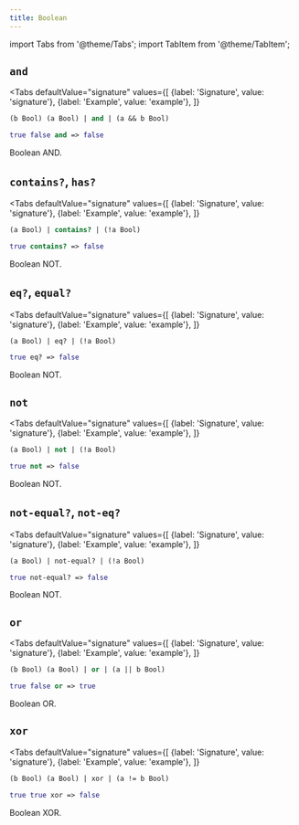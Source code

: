 ```yaml
---
title: Boolean
---
```


import Tabs from '@theme/Tabs';
import TabItem from '@theme/TabItem';

## `and`

<Tabs
  defaultValue="signature"
  values={[
    {label: 'Signature', value: 'signature'},
    {label: 'Example', value: 'example'},
  ]}
>

<TabItem value="signature">

```clojure
(b Bool) (a Bool) | and | (a && b Bool)
```

</TabItem>

<TabItem value="example">

```clojure
true false and => false
```

</TabItem>

</Tabs>

Boolean AND.

## `contains?`, `has?`

<Tabs
  defaultValue="signature"
  values={[
    {label: 'Signature', value: 'signature'},
    {label: 'Example', value: 'example'},
  ]}
>

<TabItem value="signature">

```clojure
(a Bool) | contains? | (!a Bool)
```

</TabItem>

<TabItem value="example">

```clojure
true contains? => false
```

</TabItem>

</Tabs>

Boolean NOT.

## `eq?`, `equal?`

<Tabs
  defaultValue="signature"
  values={[
    {label: 'Signature', value: 'signature'},
    {label: 'Example', value: 'example'},
  ]}
>

<TabItem value="signature">

```clojure
(a Bool) | eq? | (!a Bool)
```

</TabItem>

<TabItem value="example">

</TabItem>

```clojure
true eq? => false
```

</Tabs>

Boolean NOT.

## `not`

<Tabs
  defaultValue="signature"
  values={[
    {label: 'Signature', value: 'signature'},
    {label: 'Example', value: 'example'},
  ]}
>

<TabItem value="signature">

```clojure
(a Bool) | not | (!a Bool)
```

</TabItem>

<TabItem value="example">

```clojure
true not => false
```

</TabItem>

</Tabs>

Boolean NOT.

## `not-equal?`, `not-eq?`

<Tabs
  defaultValue="signature"
  values={[
    {label: 'Signature', value: 'signature'},
    {label: 'Example', value: 'example'},
  ]}
>

<TabItem value="signature">

```clojure
(a Bool) | not-equal? | (!a Bool)
```

</TabItem>

<TabItem value="example">

```clojure
true not-equal? => false
```

</TabItem>

</Tabs>

Boolean NOT.

## `or`

<Tabs
  defaultValue="signature"
  values={[
    {label: 'Signature', value: 'signature'},
    {label: 'Example', value: 'example'},
  ]}
>

<TabItem value="signature">

```clojure
(b Bool) (a Bool) | or | (a || b Bool)
```

</TabItem>

<TabItem value="example">

```clojure
true false or => true
```

</TabItem>

</Tabs>

Boolean OR.

## `xor`

<Tabs
  defaultValue="signature"
  values={[
    {label: 'Signature', value: 'signature'},
    {label: 'Example', value: 'example'},
  ]}
>

<TabItem value="signature">

```clojure
(b Bool) (a Bool) | xor | (a != b Bool)
```

</TabItem>

<TabItem value="example">

```clojure
true true xor => false
```

</TabItem>

</Tabs>

Boolean XOR.
